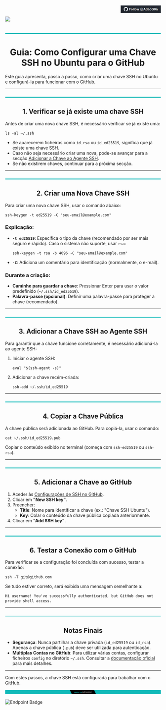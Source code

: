 <a href="https://github.com/AdaoG0n" style="pointer-events: none;"> <img src="https://github.com/AdaoG0n/AdaoG0n/blob/main/assests/Followbutton.png" width="130" align="right"/></a>

# <a href="#" style="pointer-events: none;"><img src="https://img.shields.io/github/last-commit/AdaoG0n/GIT_Tutorial?style=flat-square&color=%2312bab9" /> </a>

![](https://github.com/AdaoG0n/AdaoG0n/blob/main/assests/bar.png)
<div align="center"> 

  # Guia: Como Configurar uma Chave SSH no Ubuntu para o GitHub
</div>

Este guia apresenta, passo a passo, como criar uma chave SSH no Ubuntu e configurá-la para funcionar com o GitHub.

---

![](https://github.com/AdaoG0n/AdaoG0n/blob/main/assests/bar.png)
<div align="center"> 
  
## 1. Verificar se já existe uma chave SSH
</div>

Antes de criar uma nova chave SSH, é necessário verificar se já existe uma:

```shell
ls -al ~/.ssh
```

- Se aparecerem ficheiros como `id_rsa` ou `id_ed25519`, significa que já existe uma chave SSH.
- Caso não seja necessário criar uma nova, pode-se avançar para a secção [Adicionar a Chave ao Agente SSH](#3-adicionar-a-chave-ssh-ao-agente-ssh).
- Se não existirem chaves, continuar para a próxima secção.

---

![](https://github.com/AdaoG0n/AdaoG0n/blob/main/assests/bar.png)
<div align="center"> 

## 2. Criar uma Nova Chave SSH
</div>

Para criar uma nova chave SSH, usar o comando abaixo:

```shell
ssh-keygen -t ed25519 -C "seu-email@example.com"
```

### Explicação:
- **`-t ed25519`**: Especifica o tipo da chave (recomendado por ser mais seguro e rápido). Caso o sistema não suporte, usar `rsa`:
  ```shell
  ssh-keygen -t rsa -b 4096 -C "seu-email@example.com"
  ```
- **`-C`**: Adiciona um comentário para identificação (normalmente, o e-mail).

### Durante a criação:
- **Caminho para guardar a chave**: Pressionar Enter para usar o valor predefinido (`~/.ssh/id_ed25519`).
- **Palavra-passe (opcional)**: Definir uma palavra-passe para proteger a chave (recomendado).

---

![](https://github.com/AdaoG0n/AdaoG0n/blob/main/assests/bar.png)
<div align="center"> 

## 3. Adicionar a Chave SSH ao Agente SSH
</div>

Para garantir que a chave funcione corretamente, é necessário adicioná-la ao agente SSH:

1. Iniciar o agente SSH:
   ```shell
   eval "$(ssh-agent -s)"
   ```

2. Adicionar a chave recém-criada:
   ```shell
   ssh-add ~/.ssh/id_ed25519
   ```

---

![](https://github.com/AdaoG0n/AdaoG0n/blob/main/assests/bar.png)
<div align="center"> 

## 4. Copiar a Chave Pública
</div>

A chave pública será adicionada ao GitHub. Para copiá-la, usar o comando:

```shell
cat ~/.ssh/id_ed25519.pub
```

Copiar o conteúdo exibido no terminal (começa com `ssh-ed25519` ou `ssh-rsa`).

---

![](https://github.com/AdaoG0n/AdaoG0n/blob/main/assests/bar.png)
<div align="center"> 

## 5. Adicionar a Chave ao GitHub
</div>

1. Aceder às [Configurações de SSH no GitHub](https://github.com/settings/keys).
2. Clicar em **"New SSH key"**.
3. Preencher:
   - **Title**: Nome para identificar a chave (ex.: "Chave SSH Ubuntu").
   - **Key**: Colar o conteúdo da chave pública copiada anteriormente.
4. Clicar em **"Add SSH key"**.

---

![](https://github.com/AdaoG0n/AdaoG0n/blob/main/assests/bar.png)
<div align="center"> 

## 6. Testar a Conexão com o GitHub
</div>

Para verificar se a configuração foi concluída com sucesso, testar a conexão:

```shell
ssh -T git@github.com
```

Se tudo estiver correto, será exibida uma mensagem semelhante a:

```plaintext
Hi username! You've successfully authenticated, but GitHub does not provide shell access.
```

---

![](https://github.com/AdaoG0n/AdaoG0n/blob/main/assests/bar.png)
<div align="center"> 

## Notas Finais
</div>

- **Segurança**: Nunca partilhar a chave privada (`id_ed25519` ou `id_rsa`). Apenas a chave pública (`.pub`) deve ser utilizada para autenticação.
- **Múltiplas Contas no GitHub**: Para utilizar várias contas, configurar ficheiros `config` no diretório `~/.ssh`. Consultar a [documentação oficial](https://docs.github.com/en/authentication/connecting-to-github-with-ssh/managing-deploy-keys#platform-specific-setup) para mais detalhes.

---

Com estes passos, a chave SSH está configurada para trabalhar com o GitHub.


![](https://github.com/AdaoG0n/AdaoG0n/blob/main/assests/animated%20gifs/madeby.gif)

![Endpoint Badge](https://img.shields.io/endpoint?url=https%3A%2F%2Fhits.dwyl.com%2FAdaoG0n%2FSSH_key.json&style=flat-square&labelColor=black&color=blue)
